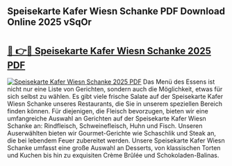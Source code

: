 ## Speisekarte Kafer Wiesn Schanke PDF Download Online 2025 vSqOr

# <h2><a href="http://gc8nimk.nevu.top/?p=Speisekarte+Kafer+Wiesn+Schanke">🔗 👉🔴 Speisekarte Kafer Wiesn Schanke 2025 PDF</a></h2>

[![Speisekarte Kafer Wiesn Schanke 2025 PDF](https://i.imgur.com/dBaPXMq.png)](http://gc8nimk.nevu.top/?p=Speisekarte+Kafer+Wiesn+Schanke)
Das Menü des Essens ist nicht nur eine Liste von Gerichten, sondern auch die Möglichkeit, etwas für sich selbst zu wählen. Es gibt viele frische Salate auf der Speisekarte Kafer Wiesn Schanke unseres Restaurants, die Sie in unserem speziellen Bereich finden können. Für diejenigen, die Fleisch bevorzugen, bieten wir eine umfangreiche Auswahl an Gerichten auf der Speisekarte Kafer Wiesn Schanke an: Rindfleisch, Schweinefleisch, Huhn und Fisch. Unseren Auserwählten bieten wir Gourmet-Gerichte wie Schaschlik und Steak an, die bei lebendem Feuer zubereitet werden. Unsere Speisekarte Kafer Wiesn Schanke umfasst eine große Auswahl an Desserts, von klassischen Torten und Kuchen bis hin zu exquisiten Crème Brûlée und Schokoladen-Balinas.
